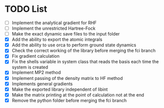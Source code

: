 # TODO List

- [ ] Implement the analytical gradient for RHF
- [ ] Implement the unrestricted Hartree-Fock
- [ ] Make the exact dynamic save files to the input folder
- [x] Add the ability to export the atomic integrals
- [x] Add the ability to use orca to perform ground state dynamics
- [x] Check the correct working of the library before merging the fci branch
- [x] Fix gradient calculation
- [x] Fix the shells variable in system class that reads the basis each time the system is created
- [x] Implement MP2 method
- [x] Implement passing of the density matrix to HF method
- [x] Implements general gradients
- [x] Make the exported library independent of libint
- [x] Make the matrix printing at the point of calculation not at the end
- [x] Remove the python folder before merging the fci branch
